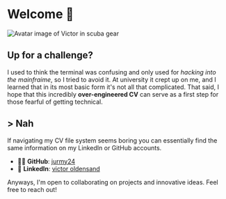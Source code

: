 # Welcome 👋

![Avatar image of Victor in scuba gear](/terminal-cv-website/assets/victor-avatar.png 'Victor avatar in scuba gear')

## Up for a challenge?

I used to think the terminal was confusing and only used for _hacking into the mainfraime_, so I tried to avoid it. At university it crept up on me, and I learned that in its most basic form it's not all that complicated. That said, I hope that this incredibly **over-engineered CV** can serve as a first step for those fearful of getting technical.

## > Nah

If navigating my CV file system seems boring you can essentially find the same information on my LinkedIn or GitHub accounts.

-   👨‍💻 **GitHub**: [jurmy24](https://github.com/jurmy24)
-   👔 **LinkedIn**: [victor oldensand](https://www.linkedin.com/in/victor-oldensand/)

Anyways, I'm open to collaborating on projects and innovative ideas. Feel free to reach out!
